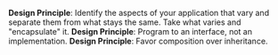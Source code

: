 __Design Principle__: Identify the aspects of your application that vary and separate them from what stays the same. Take what varies and "encapsulate" it.
__Design Principle__: Program to an interface, not an implementation.
__Design Principle__: Favor composition over inheritance.

